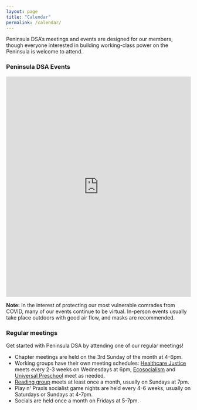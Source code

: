 ```yaml
---
layout: page
title: "Calendar"
permalink: /calendar/
---
```


Peninsula DSA’s meetings and events are designed for our members, though everyone interested in building working-class power on the Peninsula is welcome to attend.

<div id="upcoming"></div><!--/span-->
<div class="span9">
	<h3>Peninsula DSA Events</h3>
	<iframe src="https://calendar.google.com/calendar/u/0/embed?showTitle=0&mode=AGENDA&height=400&wkst=1&bgcolor=%23ffffff&src=peninsuladsa@gmail.com&color=%23711616&ctz=America/Los_Angeles" style=" border-width:0 " width="100%" height="600" frameborder="0" scrolling="no"></iframe>
</div><!--/span-->

**Note:** In the interest of protecting our most vulnerable comrades from COVID, many of our events continue to be virtual. In-person events usually take place outdoors with good air flow, and masks are recommended.

<h3>Regular meetings</h3>
Get started with Peninsula DSA by attending one of our regular meetings!

* Chapter meetings are held on the 3rd Sunday of the month at 4-6pm.
* Working groups have their own meeting schedules: [Healthcare Justice](../healthcare-justice/) meets every 2-3 weeks on Wednesdays at 6pm, [Ecosocialism](../ecosocialism/) and [Universal Preschool](../preschool-for-all) meet as needed.
* [Reading group](../reading-group) meets at least once a month, usually on Sundays at 7pm.
* Play n' Praxis socialist game nights are held every 4-6 weeks, usually on Saturdays or Sundays at 4-7pm.
* Socials are held once a month on Fridays at 5-7pm.
